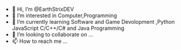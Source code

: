 - 👋 Hi, I’m @EarthStrixDEV
- 👀 I’m interested in Computer,Programming 
- 🌱 I’m currently learning Software and Game Devolopment ,Python JavaScript C/C++/C# and Java Programming  
- 💞️ I’m looking to collaborate on ...
- 📫 How to reach me ...

<!---
EarthStrixDEV/EarthStrixDEV is a ✨ special ✨ repository because its `README.md` (this file) appears on your GitHub profile.
You can click the Preview link to take a look at your changes.
--->

